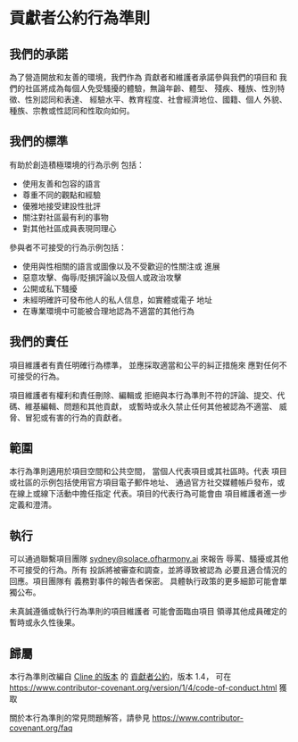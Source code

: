 # 貢獻者公約行為準則

## 我們的承諾

為了營造開放和友善的環境，我們作為
貢獻者和維護者承諾參與我們的項目和
我們的社區將成為每個人免受騷擾的體驗，無論年齡、體型、
殘疾、種族、性別特徵、性別認同和表達、
經驗水平、教育程度、社會經濟地位、國籍、個人
外貌、種族、宗教或性認同和性取向如何。

## 我們的標準

有助於創造積極環境的行為示例
包括：

- 使用友善和包容的語言
- 尊重不同的觀點和經驗
- 優雅地接受建設性批評
- 關注對社區最有利的事物
- 對其他社區成員表現同理心

參與者不可接受的行為示例包括：

- 使用與性相關的語言或圖像以及不受歡迎的性關注或
  進展
- 惡意攻擊、侮辱/貶損評論以及個人或政治攻擊
- 公開或私下騷擾
- 未經明確許可發布他人的私人信息，如實體或電子
  地址
- 在專業環境中可能被合理地認為不適當的其他行為

## 我們的責任

項目維護者有責任明確行為標準，
並應採取適當和公平的糾正措施來
應對任何不可接受的行為。

項目維護者有權利和責任刪除、編輯或
拒絕與本行為準則不符的評論、提交、代碼、維基編輯、問題和其他貢獻，
或暫時或永久禁止任何其他被認為不適當、
威脅、冒犯或有害的行為的貢獻者。

## 範圍

本行為準則適用於項目空間和公共空間，
當個人代表項目或其社區時。代表
項目或社區的示例包括使用官方項目電子郵件地址、
通過官方社交媒體帳戶發布，或在線上或線下活動中擔任指定
代表。項目的代表行為可能會由
項目維護者進一步定義和澄清。

## 執行

可以通過聯繫項目團隊 sydney@solace.ofharmony.ai 來報告
辱罵、騷擾或其他不可接受的行為。所有
投訴將被審查和調查，並將導致被認為
必要且適合情況的回應。項目團隊有
義務對事件的報告者保密。
具體執行政策的更多細節可能會單獨公布。

未真誠遵循或執行行為準則的項目維護者
可能會面臨由項目
領導其他成員確定的暫時或永久性後果。

## 歸屬

本行為準則改編自 [Cline 的版本][cline_coc] 的 [貢獻者公約][homepage]，版本 1.4，
可在 https://www.contributor-covenant.org/version/1/4/code-of-conduct.html 獲取

[cline_coc]: https://github.com/cline/cline/blob/main/CODE_OF_CONDUCT.md
[homepage]: https://www.contributor-covenant.org

關於本行為準則的常見問題解答，請參見
https://www.contributor-covenant.org/faq
